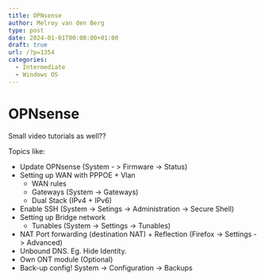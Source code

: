 ```yaml
---
title: OPNsense
author: Melroy van den Berg
type: post
date: 2024-01-01T00:00:00+01:00
draft: true
url: /?p=1354
categories:
  - Intermediate
  - Windows OS
---
```


# OPNsense

Small video tutorials as well??

Topics like:

- Update OPNsense (System - > Firmware -> Status)
- Setting up WAN with PPPOE + Vlan
  - WAN rules
  - Gateways (System -> Gateways)
  - Dual Stack (IPv4 + IPv6)
- Enable SSH (System -> Setings -> Administration -> Secure Shell)
- Setting up Bridge network
  - Tunables (System -> Settings -> Tunables)
- NAT Port forwarding (destination NAT) + Reflection (Firefox -> Settings -> Advanced)
- Unbound DNS. Eg. Hide Identity.
- Own ONT module (Optional)
- Back-up config! System -> Configuration -> Backups

